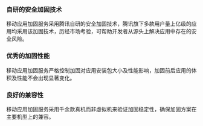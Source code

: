 
### 自研的安全加固技术
移动应用加固服务采用腾讯自研的安全加固技术，腾讯旗下多款用户量上亿级的应用均采用该加固技术，历经市场考验，可帮助开发者从源头上解决应用中存在的安全风险。

### 优秀的加固性能
移动应用加固服务严格控制加固对应用安装包大小及性能影响，加固前后应用的体积及性能不会出现显著变化。

### 良好的兼容性
移动应用加固服务采用千余款真机而非虚拟机来验证加固稳定性，确保加固方案在主要机型上的兼容。

